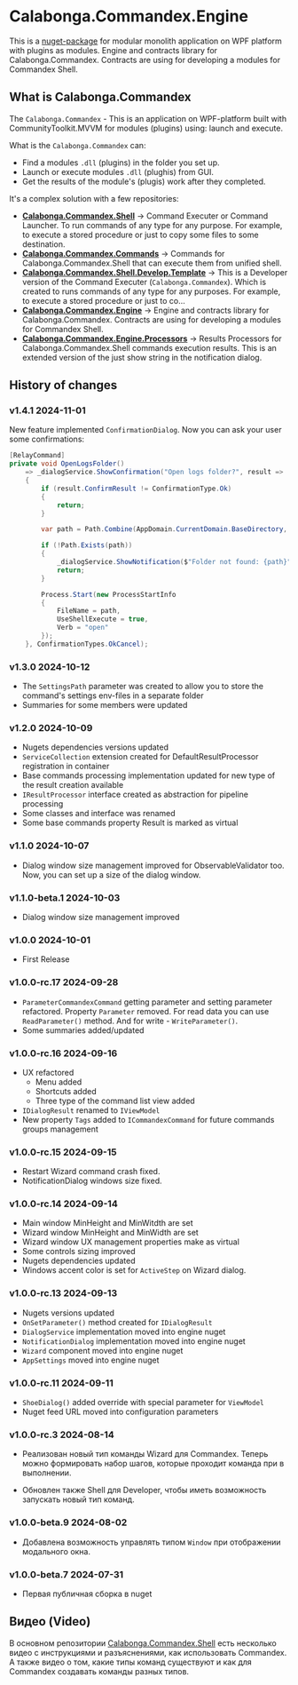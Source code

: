 # Calabonga.Commandex.Engine

This is a [nuget-package](https://www.nuget.org/packages/Calabonga.Commandex.Engine/) for modular monolith application on WPF platform with plugins as modules. Engine and contracts library for Calabonga.Commandex. Contracts are using for developing a modules for Commandex Shell.

## What is Calabonga.Commandex

The `Calabonga.Commandex` - This is an application on WPF-platform built with CommunityToolkit.MVVM for modules (plugins) using: launch and execute.

What is the `Calabonga.Commandex` can:
* Find a modules `.dll` (plugins) in the folder you set up.
* Launch or execute modules `.dll` (plughis) from GUI.
* Get the results of the module's (plugis) work after they completed.

It's a complex solution with a few repositories:

* **[Calabonga.Commandex.Shell](https://github.com/Calabonga/Calabonga.Commandex.Shell)** → Command Executer or Command Launcher. To run commands of any type for any purpose. For example, to execute a stored procedure or just to copy some files to some destination.
* **[Calabonga.Commandex.Commands](https://github.com/Calabonga/Calabonga.Commandex.Commands)** → Commands for Calabonga.Commandex.Shell that can execute them from unified shell.
* **[Calabonga.Commandex.Shell.Develop.Template](https://github.com/Calabonga/Calabonga.Commandex.Shell.Develop.Template)** → This is a Developer version of the Command Executer (`Calabonga.Commandex`). Which is created to runs commands of any type for any purposes. For example, to execute a stored procedure or just to co…
* **[Calabonga.Commandex.Engine](https://github.com/Calabonga/Calabonga.Commandex.Engine)** → Engine and contracts library for Calabonga.Commandex. Contracts are using for developing a modules for Commandex Shell.
* **[Calabonga.Commandex.Engine.Processors](https://github.com/Calabonga/Calabonga.Commandex.Engine.Processors)** → Results Processors for Calabonga.Commandex.Shell commands execution results. This is an extended version of the just show string in the notification dialog.

## History of changes

### v1.4.1 2024-11-01

New feature implemented `ConfirmationDialog`. Now you can ask your user some confirmations:

``` csharp
[RelayCommand]
private void OpenLogsFolder()
    => _dialogService.ShowConfirmation("Open logs folder?", result =>
    {
        if (result.ConfirmResult != ConfirmationType.Ok)
        {
            return;
        }

        var path = Path.Combine(AppDomain.CurrentDomain.BaseDirectory, "logs");

        if (!Path.Exists(path))
        {
            _dialogService.ShowNotification($"Folder not found: {path}");
            return;
        }

        Process.Start(new ProcessStartInfo
        {
            FileName = path,
            UseShellExecute = true,
            Verb = "open"
        });
    }, ConfirmationTypes.OkCancel);
```


### v1.3.0 2024-10-12

* The `SettingsPath` parameter was created to allow you to store the command's settings env-files in a separate folder
* Summaries for some members were updated

### v1.2.0 2024-10-09

* Nugets dependencies versions updated
* `ServiceCollection` extension created for DefaultResultProcessor registration in container
* Base commands processing implementation updated for new type of the result creation available
* `IResultProcessor` interface created as abstraction for pipeline processing
* Some classes and interface was renamed
* Some base commands property Result is marked as virtual

### v1.1.0 2024-10-07

* Dialog window size management improved for ObservableValidator too. Now, you can set up a size of the dialog window. 

### v1.1.0-beta.1 2024-10-03

* Dialog window size management improved

### v1.0.0 2024-10-01

* First Release 

### v1.0.0-rc.17 2024-09-28

* `ParameterCommandexCommand` getting parameter and setting parameter refactored. Property `Parameter` removed. For read data you can use `ReadParameter()` method. And for write - `WriteParameter()`.
* Some summaries added/updated

### v1.0.0-rc.16 2024-09-16

* UX refactored
  * Menu added
  * Shortcuts added
  * Three type of the command list view added
* `IDialogResult` renamed to `IViewModel`
* New property `Tags` added to `ICommandexCommand` for future commands groups management

### v1.0.0-rc.15 2024-09-15

* Restart Wizard command crash fixed.
* NotificationDialog windows size fixed.

### v1.0.0-rc.14 2024-09-14

* Main window MinHeight and MinWitdth are set
* Wizard window MinHeight and MinWidth are set
* Wizard window UX management properties make as virtual
* Some controls sizing improved
* Nugets dependencies updated
* Windows accent color is set for `ActiveStep` on Wizard dialog.

### v1.0.0-rc.13 2024-09-13

* Nugets versions updated
* `OnSetParameter()` method created for `IDialogResult`
* `DialogService` implementation moved into engine nuget
* `NotificationDialog` implementation moved into engine nuget
* `Wizard` component moved into engine nuget
* `AppSettings` moved into engine nuget

### v1.0.0-rc.11 2024-09-11

* `ShoeDialog()` added override with special parameter for `ViewModel`
* Nuget feed URL moved into configuration parameters

### v1.0.0-rc.3 2024-08-14

* Реализован новый тип команды Wizard для Commandex. Теперь можно формировать набор шагов, которые проходит команда при в выполнении. 

* Обновлен также Shell для Developer, чтобы иметь возможность запускать новый тип команд.

### v1.0.0-beta.9 2024-08-02

* Добавлена возможность управлять типом `Window` при отображении модального окна.

### v1.0.0-beta.7 2024-07-31

* Первая публичная сборка в nuget

## Видео (Video)

В основном репозитории [Calabonga.Commandex.Shell](https://github.com/Calabonga/Calabonga.Commandex.Shell) есть несколько видео с инструкциями и разъяснениями, как использовать Commandex. А также видео о том, какие типы команд существуют и как для Commandex создавать команды разных типов.
